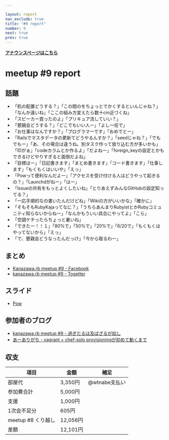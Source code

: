 ```yaml
---

layout: report
nav_exclude: true
title: "#9 report"
number: 9
next: true
prev: true
---
```


<p> <a href="/9/"><strong>アナウンスページはこちら</strong></a></p>

meetup #9 report
=================

話題
----

-   「机の配置どうする？」「この間のをちょっとでかくするといんじゃね？」「なんか遠いね」「ここの組み方変えたら数十cm近づくね」
-   「スピーカー買ったのよ」「プリキュア流していい？」
-   「懇親会どうする？」「どこでもいい人ー」「よし一任で」
-   「お仕事はなんですか？」「プログラマーです」「おめでとー」
-   「Railsでマスタデータの更新てどうやるんすか？」「seedじゃね？」「でもでもー」「あ、その場合は違うね。別タスク作って放り込む方が多いかも」「IDがぁ」「codeカラムとか作るよ」「だよねー」「foreign\_keyの設定とかもできるけどやりすぎると面倒だよね」
-   「目標はー」「日記書きます」「まとめ書きます」「コード書きます」「仕事します」「もくもくはいいや」「えっ」
-   「Powって便利なんだよー」「アクセスを受け付ける人はどうやって起きるの？」「Launchdがねー」「はー」
-   「Issueの共有をもっとよくしたいね」「とりあえずみんなGitHubの設定知ってる？」
-   「一応手順的なの書いたんだけどね」「Wikiの方がいいかな」「確かに」
-   「そもそもRubyKajaってなに？」「うちらあんまりRubyistとかRubyコミュニティ知らないからねー」「なんかもういい具合にやってよ」「こら」
-   「空調ケチったらちょっと暑いね」
-   「できたー！！１」「80%で」「50%で」「20%で」「6/20で」「もくもくはやってないから」「えっ」
-   「で、懇親会どうなったんだっけ」「今から取るわー」

まとめ
------

-   [Kanazawa.rb meetup #9 - Facebook](https://www.facebook.com/media/set/?set=a.538471556195285.1073741827.462234290485679)
-   [kanazawa.rb meetup #9 - Togetter](http://togetter.com/li/508679)

スライド
--------

-   [Pow](http://www.slideshare.net/yizawa/pow-21874326)

参加者のブログ
--------------

-   [kanazawa.rb meetup #9 - 過ぎたるは及ばざるが如し](http://cotton-desu.hatenablog.com/entry/2013/05/26/223640)
-   [あーありがち - vagrant + chef-solo provisioningが初めて動くまで](http://aligach.net/diary/20130525.html#p01)

収支
----

 | 項目                  | 金額       | 補足            |
 | --------------------- | ---------- | --------------- |
 | 部屋代                | 3,350円    | @wtnabe支払い   |
 | 参加費合計            | 5,000円    |                 |
 | 支援                  | 1,000円    |                 |
 | 1次会不足分           | 605円      |                 |
 | meetup #8 くり越し    | 12,056円   |                 |
 | 差額                  | 12,101円   |                 |

